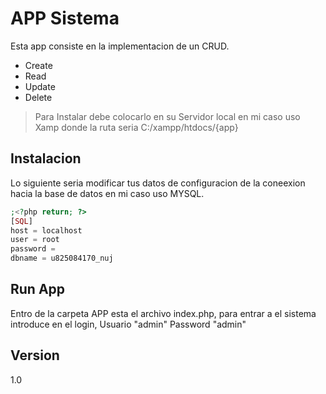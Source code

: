 APP Sistema
=========

Esta app consiste en la implementacion de un CRUD.

  - Create
  - Read
  - Update
  - Delete

> Para Instalar debe colocarlo en su Servidor local en mi caso uso Xamp donde la ruta seria C:/xampp/htdocs/{app}

Instalacion
--------------
Lo siguiente seria modificar tus datos de configuracion de la coneexion hacia la base de datos en mi caso uso MYSQL.

```php
;<?php return; ?>
[SQL]
host = localhost
user = root
password = 
dbname = u825084170_nuj
```
Run App
-----
Entro de la carpeta APP esta el archivo index.php, para entrar a el sistema introduce en el login, Usuario "admin" Password "admin"

Version
----

1.0
